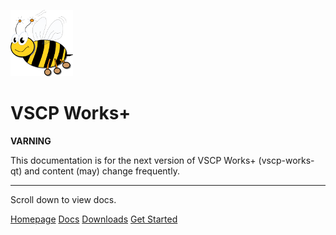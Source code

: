 

![VSCP logo](./images/logo_100.png)

# VSCP Works+

**VARNING**

This documentation is for the next version of VSCP Works+ (vscp-works-qt) and content (may) change frequently.

---

Scroll down to view docs.

[Homepage](https://www.vscp.org)
[Docs](http://docs.vscp.org/)
[Downloads](https://www.vscp.org/#download)
[Get Started](./README)

